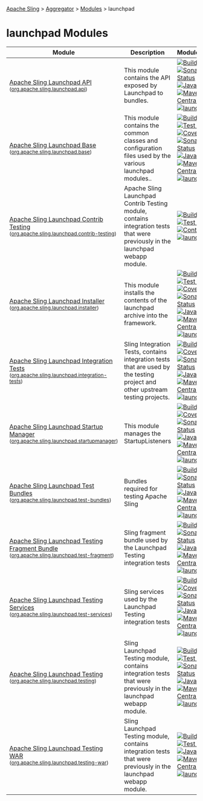 [Apache Sling](https://sling.apache.org) > [Aggregator](https://github.com/apache/sling-aggregator/) > [Modules](https://github.com/apache/sling-aggregator/blob/master/docs/modules.md) > launchpad
# launchpad Modules

| Module | Description | Module&nbsp;Status | Pull&nbsp;Requests |
|---    |---    |---    |---    |
| [Apache Sling Launchpad API](https://github.com/apache/sling-org-apache-sling-launchpad-api) <br/> <small>([org.apache.sling.launchpad.api](https://search.maven.org/#search%7Cga%7C1%7Cg%3A%22org.apache.sling%22%20a%3A%22org.apache.sling.launchpad.apiD%22))</small> |          This module contains the API exposed by Launchpad to bundles.      | &#32;[![Build Status](https://ci-builds.apache.org/job/Sling/job/modules/job/sling-org-apache-sling-launchpad-api/job/master/badge/icon)](https://ci-builds.apache.org/job/Sling/job/modules/job/sling-org-apache-sling-launchpad-api/job/master/)&#32;[![Sonarcloud Status](https://sonarcloud.io/api/project_badges/measure?project=apache_sling-org-apache-sling-launchpad-api&metric=alert_status)](https://sonarcloud.io/dashboard?id=apache_sling-org-apache-sling-launchpad-api)&#32;[![JavaDoc](https://www.javadoc.io/badge/org.apache.sling/org.apache.sling.launchpad.api.svg)](https://www.javadoc.io/doc/org.apache.sling/org-apache-sling-launchpad-api)&#32;[![Maven Central](https://maven-badges.herokuapp.com/maven-central/org.apache.sling/org.apache.sling.launchpad.api/badge.svg)](https://search.maven.org/#search%7Cga%7C1%7Cg%3A%22org.apache.sling%22%20a%3A%22org.apache.sling.launchpad.api%22)&#32;[![launchpad](https://sling.apache.org/badges/group-launchpad.svg)](https://github.com/apache/sling-aggregator/blob/master/docs/group/launchpad.md) | &#32;[![Pull Requests](https://img.shields.io/github/issues-pr/apache/sling-org-apache-sling-launchpad-api.svg)](https://github.com/apache/sling-org-apache-sling-launchpad-api/pulls) |
| [Apache Sling Launchpad Base](https://github.com/apache/sling-org-apache-sling-launchpad-base) <br/> <small>([org.apache.sling.launchpad.base](https://search.maven.org/#search%7Cga%7C1%7Cg%3A%22org.apache.sling%22%20a%3A%22org.apache.sling.launchpad.baseD%22))</small> |          This module contains the common classes and configuration files used         by the various launchpad modules..      | &#32;[![Build Status](https://ci-builds.apache.org/job/Sling/job/modules/job/sling-org-apache-sling-launchpad-base/job/master/badge/icon)](https://ci-builds.apache.org/job/Sling/job/modules/job/sling-org-apache-sling-launchpad-base/job/master/)&#32;[![Test Status](https://img.shields.io/jenkins/tests.svg?jobUrl=https://ci-builds.apache.org/job/Sling/job/modules/job/sling-org-apache-sling-launchpad-base/job/master/)](https://ci-builds.apache.org/job/Sling/job/modules/job/sling-org-apache-sling-launchpad-base/job/master/test/?width=800&height=600)&#32;[![Coverage](https://sonarcloud.io/api/project_badges/measure?project=apache_sling-org-apache-sling-launchpad-base&metric=coverage)](https://sonarcloud.io/dashboard?id=apache_sling-org-apache-sling-launchpad-base)&#32;[![Sonarcloud Status](https://sonarcloud.io/api/project_badges/measure?project=apache_sling-org-apache-sling-launchpad-base&metric=alert_status)](https://sonarcloud.io/dashboard?id=apache_sling-org-apache-sling-launchpad-base)&#32;[![JavaDoc](https://www.javadoc.io/badge/org.apache.sling/org.apache.sling.launchpad.base.svg)](https://www.javadoc.io/doc/org.apache.sling/org-apache-sling-launchpad-base)&#32;[![Maven Central](https://maven-badges.herokuapp.com/maven-central/org.apache.sling/org.apache.sling.launchpad.base/badge.svg)](https://search.maven.org/#search%7Cga%7C1%7Cg%3A%22org.apache.sling%22%20a%3A%22org.apache.sling.launchpad.base%22)&#32;[![launchpad](https://sling.apache.org/badges/group-launchpad.svg)](https://github.com/apache/sling-aggregator/blob/master/docs/group/launchpad.md) | &#32;[![Pull Requests](https://img.shields.io/github/issues-pr/apache/sling-org-apache-sling-launchpad-base.svg)](https://github.com/apache/sling-org-apache-sling-launchpad-base/pulls) |
| [Apache Sling Launchpad Contrib Testing](https://github.com/apache/sling-org-apache-sling-launchpad-contrib-testing) <br/> <small>([org.apache.sling.launchpad.contrib-testing](https://search.maven.org/#search%7Cga%7C1%7Cg%3A%22org.apache.sling%22%20a%3A%22org.apache.sling.launchpad.contrib-testingD%22))</small> |          Apache Sling Launchpad Contrib Testing module, contains integration tests that         were previously in the launchpad webapp module.      | &#32;[![Build Status](https://ci-builds.apache.org/job/Sling/job/modules/job/sling-org-apache-sling-launchpad-contrib-testing/job/master/badge/icon)](https://ci-builds.apache.org/job/Sling/job/modules/job/sling-org-apache-sling-launchpad-contrib-testing/job/master/)&#32;[![Test Status](https://img.shields.io/jenkins/tests.svg?jobUrl=https://ci-builds.apache.org/job/Sling/job/modules/job/sling-org-apache-sling-launchpad-contrib-testing/job/master/)](https://ci-builds.apache.org/job/Sling/job/modules/job/sling-org-apache-sling-launchpad-contrib-testing/job/master/test/?width=800&height=600)&#32;[![Contrib](https://sling.apache.org/badges/status-contrib.svg)](https://github.com/apache/sling-aggregator/blob/master/docs/status/contrib.md)&#32;[![launchpad](https://sling.apache.org/badges/group-launchpad.svg)](https://github.com/apache/sling-aggregator/blob/master/docs/group/launchpad.md) | &#32;[![Pull Requests](https://img.shields.io/github/issues-pr/apache/sling-org-apache-sling-launchpad-contrib-testing.svg)](https://github.com/apache/sling-org-apache-sling-launchpad-contrib-testing/pulls) |
| [Apache Sling Launchpad Installer](https://github.com/apache/sling-org-apache-sling-launchpad-installer) <br/> <small>([org.apache.sling.launchpad.installer](https://search.maven.org/#search%7Cga%7C1%7Cg%3A%22org.apache.sling%22%20a%3A%22org.apache.sling.launchpad.installerD%22))</small> |          This module installs the contents of the launchpad archive into the framework.      | &#32;[![Build Status](https://ci-builds.apache.org/job/Sling/job/modules/job/sling-org-apache-sling-launchpad-installer/job/master/badge/icon)](https://ci-builds.apache.org/job/Sling/job/modules/job/sling-org-apache-sling-launchpad-installer/job/master/)&#32;[![Test Status](https://img.shields.io/jenkins/tests.svg?jobUrl=https://ci-builds.apache.org/job/Sling/job/modules/job/sling-org-apache-sling-launchpad-installer/job/master/)](https://ci-builds.apache.org/job/Sling/job/modules/job/sling-org-apache-sling-launchpad-installer/job/master/test/?width=800&height=600)&#32;[![Coverage](https://sonarcloud.io/api/project_badges/measure?project=apache_sling-org-apache-sling-launchpad-installer&metric=coverage)](https://sonarcloud.io/dashboard?id=apache_sling-org-apache-sling-launchpad-installer)&#32;[![Sonarcloud Status](https://sonarcloud.io/api/project_badges/measure?project=apache_sling-org-apache-sling-launchpad-installer&metric=alert_status)](https://sonarcloud.io/dashboard?id=apache_sling-org-apache-sling-launchpad-installer)&#32;[![JavaDoc](https://www.javadoc.io/badge/org.apache.sling/org.apache.sling.launchpad.installer.svg)](https://www.javadoc.io/doc/org.apache.sling/org-apache-sling-launchpad-installer)&#32;[![Maven Central](https://maven-badges.herokuapp.com/maven-central/org.apache.sling/org.apache.sling.launchpad.installer/badge.svg)](https://search.maven.org/#search%7Cga%7C1%7Cg%3A%22org.apache.sling%22%20a%3A%22org.apache.sling.launchpad.installer%22)&#32;[![launchpad](https://sling.apache.org/badges/group-launchpad.svg)](https://github.com/apache/sling-aggregator/blob/master/docs/group/launchpad.md) | &#32;[![Pull Requests](https://img.shields.io/github/issues-pr/apache/sling-org-apache-sling-launchpad-installer.svg)](https://github.com/apache/sling-org-apache-sling-launchpad-installer/pulls) |
| [Apache Sling Launchpad Integration Tests](https://github.com/apache/sling-org-apache-sling-launchpad-integration-tests) <br/> <small>([org.apache.sling.launchpad.integration-tests](https://search.maven.org/#search%7Cga%7C1%7Cg%3A%22org.apache.sling%22%20a%3A%22org.apache.sling.launchpad.integration-testsD%22))</small> |          Sling Integration Tests, contains integration tests that         are used by the testing project and other upstream testing projects.    | &#32;[![Build Status](https://ci-builds.apache.org/job/Sling/job/modules/job/sling-org-apache-sling-launchpad-integration-tests/job/master/badge/icon)](https://ci-builds.apache.org/job/Sling/job/modules/job/sling-org-apache-sling-launchpad-integration-tests/job/master/)&#32;[![Coverage](https://sonarcloud.io/api/project_badges/measure?project=apache_sling-org-apache-sling-launchpad-integration-tests&metric=coverage)](https://sonarcloud.io/dashboard?id=apache_sling-org-apache-sling-launchpad-integration-tests)&#32;[![Sonarcloud Status](https://sonarcloud.io/api/project_badges/measure?project=apache_sling-org-apache-sling-launchpad-integration-tests&metric=alert_status)](https://sonarcloud.io/dashboard?id=apache_sling-org-apache-sling-launchpad-integration-tests)&#32;[![JavaDoc](https://www.javadoc.io/badge/org.apache.sling/org.apache.sling.launchpad.integration-tests.svg)](https://www.javadoc.io/doc/org.apache.sling/org-apache-sling-launchpad-integration-tests)&#32;[![Maven Central](https://maven-badges.herokuapp.com/maven-central/org.apache.sling/org.apache.sling.launchpad.integration-tests/badge.svg)](https://search.maven.org/#search%7Cga%7C1%7Cg%3A%22org.apache.sling%22%20a%3A%22org.apache.sling.launchpad.integration-tests%22)&#32;[![launchpad](https://sling.apache.org/badges/group-launchpad.svg)](https://github.com/apache/sling-aggregator/blob/master/docs/group/launchpad.md) | &#32;[![Pull Requests](https://img.shields.io/github/issues-pr/apache/sling-org-apache-sling-launchpad-integration-tests.svg)](https://github.com/apache/sling-org-apache-sling-launchpad-integration-tests/pulls) |
| [Apache Sling Launchpad Startup Manager](https://github.com/apache/sling-org-apache-sling-launchpad-startupmanager) <br/> <small>([org.apache.sling.launchpad.startupmanager](https://search.maven.org/#search%7Cga%7C1%7Cg%3A%22org.apache.sling%22%20a%3A%22org.apache.sling.launchpad.startupmanagerD%22))</small> | This module manages the StartupListeners | &#32;[![Build Status](https://ci-builds.apache.org/job/Sling/job/modules/job/sling-org-apache-sling-launchpad-startupmanager/job/master/badge/icon)](https://ci-builds.apache.org/job/Sling/job/modules/job/sling-org-apache-sling-launchpad-startupmanager/job/master/)&#32;[![Coverage](https://sonarcloud.io/api/project_badges/measure?project=apache_sling-org-apache-sling-launchpad-startupmanager&metric=coverage)](https://sonarcloud.io/dashboard?id=apache_sling-org-apache-sling-launchpad-startupmanager)&#32;[![Sonarcloud Status](https://sonarcloud.io/api/project_badges/measure?project=apache_sling-org-apache-sling-launchpad-startupmanager&metric=alert_status)](https://sonarcloud.io/dashboard?id=apache_sling-org-apache-sling-launchpad-startupmanager)&#32;[![JavaDoc](https://www.javadoc.io/badge/org.apache.sling/org.apache.sling.launchpad.startupmanager.svg)](https://www.javadoc.io/doc/org.apache.sling/org-apache-sling-launchpad-startupmanager)&#32;[![Maven Central](https://maven-badges.herokuapp.com/maven-central/org.apache.sling/org.apache.sling.launchpad.startupmanager/badge.svg)](https://search.maven.org/#search%7Cga%7C1%7Cg%3A%22org.apache.sling%22%20a%3A%22org.apache.sling.launchpad.startupmanager%22)&#32;[![launchpad](https://sling.apache.org/badges/group-launchpad.svg)](https://github.com/apache/sling-aggregator/blob/master/docs/group/launchpad.md) | &#32;[![Pull Requests](https://img.shields.io/github/issues-pr/apache/sling-org-apache-sling-launchpad-startupmanager.svg)](https://github.com/apache/sling-org-apache-sling-launchpad-startupmanager/pulls) |
| [Apache Sling Launchpad Test Bundles](https://github.com/apache/sling-org-apache-sling-launchpad-test-bundles) <br/> <small>([org.apache.sling.launchpad.test-bundles](https://search.maven.org/#search%7Cga%7C1%7Cg%3A%22org.apache.sling%22%20a%3A%22org.apache.sling.launchpad.test-bundlesD%22))</small> | Bundles required for testing Apache Sling | &#32;[![Build Status](https://ci-builds.apache.org/job/Sling/job/modules/job/sling-org-apache-sling-launchpad-test-bundles/job/master/badge/icon)](https://ci-builds.apache.org/job/Sling/job/modules/job/sling-org-apache-sling-launchpad-test-bundles/job/master/)&#32;[![Sonarcloud Status](https://sonarcloud.io/api/project_badges/measure?project=apache_sling-org-apache-sling-launchpad-test-bundles&metric=alert_status)](https://sonarcloud.io/dashboard?id=apache_sling-org-apache-sling-launchpad-test-bundles)&#32;[![JavaDoc](https://www.javadoc.io/badge/org.apache.sling/org.apache.sling.launchpad.test-bundles.svg)](https://www.javadoc.io/doc/org.apache.sling/org-apache-sling-launchpad-test-bundles)&#32;[![Maven Central](https://maven-badges.herokuapp.com/maven-central/org.apache.sling/org.apache.sling.launchpad.test-bundles/badge.svg)](https://search.maven.org/#search%7Cga%7C1%7Cg%3A%22org.apache.sling%22%20a%3A%22org.apache.sling.launchpad.test-bundles%22)&#32;[![launchpad](https://sling.apache.org/badges/group-launchpad.svg)](https://github.com/apache/sling-aggregator/blob/master/docs/group/launchpad.md) | &#32;[![Pull Requests](https://img.shields.io/github/issues-pr/apache/sling-org-apache-sling-launchpad-test-bundles.svg)](https://github.com/apache/sling-org-apache-sling-launchpad-test-bundles/pulls) |
| [Apache Sling Launchpad Testing Fragment Bundle](https://github.com/apache/sling-org-apache-sling-launchpad-test-fragment) <br/> <small>([org.apache.sling.launchpad.test-fragment](https://search.maven.org/#search%7Cga%7C1%7Cg%3A%22org.apache.sling%22%20a%3A%22org.apache.sling.launchpad.test-fragmentD%22))</small> |          Sling fragment bundle used by the Launchpad Testing integration tests      | &#32;[![Build Status](https://ci-builds.apache.org/job/Sling/job/modules/job/sling-org-apache-sling-launchpad-test-fragment/job/master/badge/icon)](https://ci-builds.apache.org/job/Sling/job/modules/job/sling-org-apache-sling-launchpad-test-fragment/job/master/)&#32;[![Sonarcloud Status](https://sonarcloud.io/api/project_badges/measure?project=apache_sling-org-apache-sling-launchpad-test-fragment&metric=alert_status)](https://sonarcloud.io/dashboard?id=apache_sling-org-apache-sling-launchpad-test-fragment)&#32;[![JavaDoc](https://www.javadoc.io/badge/org.apache.sling/org.apache.sling.launchpad.test-fragment.svg)](https://www.javadoc.io/doc/org.apache.sling/org-apache-sling-launchpad-test-fragment)&#32;[![Maven Central](https://maven-badges.herokuapp.com/maven-central/org.apache.sling/org.apache.sling.launchpad.test-fragment/badge.svg)](https://search.maven.org/#search%7Cga%7C1%7Cg%3A%22org.apache.sling%22%20a%3A%22org.apache.sling.launchpad.test-fragment%22)&#32;[![launchpad](https://sling.apache.org/badges/group-launchpad.svg)](https://github.com/apache/sling-aggregator/blob/master/docs/group/launchpad.md) | &#32;[![Pull Requests](https://img.shields.io/github/issues-pr/apache/sling-org-apache-sling-launchpad-test-fragment.svg)](https://github.com/apache/sling-org-apache-sling-launchpad-test-fragment/pulls) |
| [Apache Sling Launchpad Testing Services](https://github.com/apache/sling-org-apache-sling-launchpad-test-services) <br/> <small>([org.apache.sling.launchpad.test-services](https://search.maven.org/#search%7Cga%7C1%7Cg%3A%22org.apache.sling%22%20a%3A%22org.apache.sling.launchpad.test-servicesD%22))</small> |          Sling services used by the Launchpad Testing integration tests      | &#32;[![Build Status](https://ci-builds.apache.org/job/Sling/job/modules/job/sling-org-apache-sling-launchpad-test-services/job/master/badge/icon)](https://ci-builds.apache.org/job/Sling/job/modules/job/sling-org-apache-sling-launchpad-test-services/job/master/)&#32;[![Coverage](https://sonarcloud.io/api/project_badges/measure?project=apache_sling-org-apache-sling-launchpad-test-services&metric=coverage)](https://sonarcloud.io/dashboard?id=apache_sling-org-apache-sling-launchpad-test-services)&#32;[![Sonarcloud Status](https://sonarcloud.io/api/project_badges/measure?project=apache_sling-org-apache-sling-launchpad-test-services&metric=alert_status)](https://sonarcloud.io/dashboard?id=apache_sling-org-apache-sling-launchpad-test-services)&#32;[![JavaDoc](https://www.javadoc.io/badge/org.apache.sling/org.apache.sling.launchpad.test-services.svg)](https://www.javadoc.io/doc/org.apache.sling/org-apache-sling-launchpad-test-services)&#32;[![Maven Central](https://maven-badges.herokuapp.com/maven-central/org.apache.sling/org.apache.sling.launchpad.test-services/badge.svg)](https://search.maven.org/#search%7Cga%7C1%7Cg%3A%22org.apache.sling%22%20a%3A%22org.apache.sling.launchpad.test-services%22)&#32;[![launchpad](https://sling.apache.org/badges/group-launchpad.svg)](https://github.com/apache/sling-aggregator/blob/master/docs/group/launchpad.md) | &#32;[![Pull Requests](https://img.shields.io/github/issues-pr/apache/sling-org-apache-sling-launchpad-test-services.svg)](https://github.com/apache/sling-org-apache-sling-launchpad-test-services/pulls) |
| [Apache Sling Launchpad Testing](https://github.com/apache/sling-org-apache-sling-launchpad-testing) <br/> <small>([org.apache.sling.launchpad.testing](https://search.maven.org/#search%7Cga%7C1%7Cg%3A%22org.apache.sling%22%20a%3A%22org.apache.sling.launchpad.testingD%22))</small> |          Sling Launchpad Testing module, contains integration tests that         were previously in the launchpad webapp module.      | &#32;[![Build Status](https://ci-builds.apache.org/job/Sling/job/modules/job/sling-org-apache-sling-launchpad-testing/job/master/badge/icon)](https://ci-builds.apache.org/job/Sling/job/modules/job/sling-org-apache-sling-launchpad-testing/job/master/)&#32;[![Test Status](https://img.shields.io/jenkins/tests.svg?jobUrl=https://ci-builds.apache.org/job/Sling/job/modules/job/sling-org-apache-sling-launchpad-testing/job/master/)](https://ci-builds.apache.org/job/Sling/job/modules/job/sling-org-apache-sling-launchpad-testing/job/master/test/?width=800&height=600)&#32;[![Sonarcloud Status](https://sonarcloud.io/api/project_badges/measure?project=apache_sling-org-apache-sling-launchpad-testing&metric=alert_status)](https://sonarcloud.io/dashboard?id=apache_sling-org-apache-sling-launchpad-testing)&#32;[![JavaDoc](https://www.javadoc.io/badge/org.apache.sling/org.apache.sling.launchpad.testing.svg)](https://www.javadoc.io/doc/org.apache.sling/org-apache-sling-launchpad-testing)&#32;[![Maven Central](https://maven-badges.herokuapp.com/maven-central/org.apache.sling/org.apache.sling.launchpad.testing/badge.svg)](https://search.maven.org/#search%7Cga%7C1%7Cg%3A%22org.apache.sling%22%20a%3A%22org.apache.sling.launchpad.testing%22)&#32;[![launchpad](https://sling.apache.org/badges/group-launchpad.svg)](https://github.com/apache/sling-aggregator/blob/master/docs/group/launchpad.md) | &#32;[![Pull Requests](https://img.shields.io/github/issues-pr/apache/sling-org-apache-sling-launchpad-testing.svg)](https://github.com/apache/sling-org-apache-sling-launchpad-testing/pulls) |
| [Apache Sling Launchpad Testing WAR](https://github.com/apache/sling-org-apache-sling-launchpad-testing-war) <br/> <small>([org.apache.sling.launchpad.testing-war](https://search.maven.org/#search%7Cga%7C1%7Cg%3A%22org.apache.sling%22%20a%3A%22org.apache.sling.launchpad.testing-warD%22))</small> |          Sling Launchpad Testing module, contains integration tests that         were previously in the launchpad webapp module.      | &#32;[![Build Status](https://ci-builds.apache.org/job/Sling/job/modules/job/sling-org-apache-sling-launchpad-testing-war/job/master/badge/icon)](https://ci-builds.apache.org/job/Sling/job/modules/job/sling-org-apache-sling-launchpad-testing-war/job/master/)&#32;[![Test Status](https://img.shields.io/jenkins/tests.svg?jobUrl=https://ci-builds.apache.org/job/Sling/job/modules/job/sling-org-apache-sling-launchpad-testing-war/job/master/)](https://ci-builds.apache.org/job/Sling/job/modules/job/sling-org-apache-sling-launchpad-testing-war/job/master/test/?width=800&height=600)&#32;[![JavaDoc](https://www.javadoc.io/badge/org.apache.sling/org.apache.sling.launchpad.testing-war.svg)](https://www.javadoc.io/doc/org.apache.sling/org-apache-sling-launchpad-testing-war)&#32;[![Maven Central](https://maven-badges.herokuapp.com/maven-central/org.apache.sling/org.apache.sling.launchpad.testing-war/badge.svg)](https://search.maven.org/#search%7Cga%7C1%7Cg%3A%22org.apache.sling%22%20a%3A%22org.apache.sling.launchpad.testing-war%22)&#32;[![launchpad](https://sling.apache.org/badges/group-launchpad.svg)](https://github.com/apache/sling-aggregator/blob/master/docs/group/launchpad.md) | &#32;[![Pull Requests](https://img.shields.io/github/issues-pr/apache/sling-org-apache-sling-launchpad-testing-war.svg)](https://github.com/apache/sling-org-apache-sling-launchpad-testing-war/pulls) |